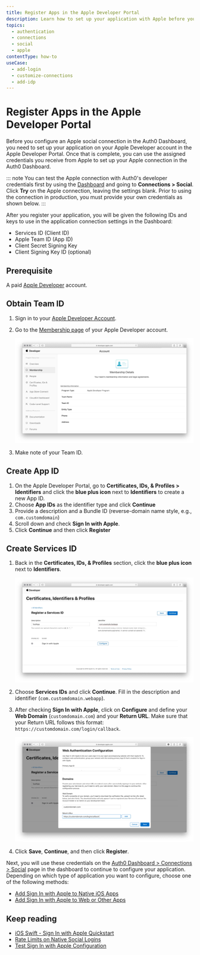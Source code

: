 ```yaml
---
title: Register Apps in the Apple Developer Portal
description: Learn how to set up your application with Apple before you set up your Apple connection in the Auth0 Dashboard.
topics:
  - authentication
  - connections
  - social
  - apple
contentType: how-to
useCase:
  - add-login
  - customize-connections
  - add-idp
---
```

# Register Apps in the Apple Developer Portal

Before you configure an Apple social connection in the Auth0 Dashboard, you need to set up your application on your Apple Developer account in the Apple Developer Portal. Once that is complete, you can use the assigned credentials you receive from Apple to set up your Apple connection in the Auth0 Dashboard. 

::: note
You can test the Apple connection with Auth0's developer credentials first by using the [Dashboard](${manage_url}) and going to **Connections > Social**. Click **Try** on the Apple connection, leaving the settings blank. Prior to using the connection in production, you must provide your own credentials as shown below.
:::

After you register your application, you will be given the following IDs and keys to use in the application connection settings in the Dashboard:

  * Services ID (Client ID)
  * Apple Team ID (App ID)
  * Client Secret Signing Key
  * Client Signing Key ID (optional)

## Prerequisite

A paid [Apple Developer](https://developer.apple.com/programs/) account. 

## Obtain Team ID

1. Sign in to your [Apple Developer Account](https://developer.apple.com/account/#/overview/).

2. Go to the [Membership page](https://developer.apple.com/account/#/membership/) of your Apple Developer account.

    ![Membership Page](/media/articles/connections/social/apple/apple-membership.jpg)

3. Make note of your Team ID.

## Create App ID

1. On the Apple Developer Portal, go to **Certificates, IDs, & Profiles > Identifiers** and click the **blue plus icon** next to **Identifiers** to create a new App ID.
2. Choose **App IDs** as the identifier type and click **Continue**
3. Provide a description and a Bundle ID (reverse-domain name style, e.g., `com.customdomain`)
4. Scroll down and check **Sign In with Apple**. 
5. Click **Continue** and then click **Register**

## Create Services ID

1. Back in the **Certificates, IDs, & Profiles** section, click the **blue plus icon** next to **Identifiers**.

    ![Register Services ID](/media/articles/connections/social/apple/apple-registerservicesid.jpg)

2. Choose **Services IDs** and click **Continue**. Fill in the description and identifier (`com.customdomain.webapp`).
3. After checking **Sign In with Apple**, click on **Configure** and define your **Web Domain** (`customdomain.com`) and your **Return URL**. Make sure that your Return URL follows this format: `https://customdomain.com/login/callback`.

    ![Configure URLs](/media/articles/connections/social/apple/apple-configureurls.jpg)

4. Click **Save**, **Continue**, and then click **Register**.

Next, you will use these credentials on the [Auth0 Dashboard > Connections > Social](${manage_url}/#/connections/social) page in the dashboard to continue to configure your application. Depending on which type of application you want to configure, choose one of the following methods:

* [Add Sign In with Apple to Native iOS Apps](/connections/apple-siwa/add-siwa-to-native-app)
* [Add Sign In with Apple to Web or Other Apps](/connections/apple-siwa/add-siwa-to-web-app)

## Keep reading

* [iOS Swift - Sign In with Apple Quickstart](/quickstart/native/ios-swift-siwa)
* [Rate Limits on Native Social Logins](/policies/rate-limits#limits-on-native-social-logins)
* [Test Sign In with Apple Configuration](/connections/apple-siwa/test-siwa-connection)
